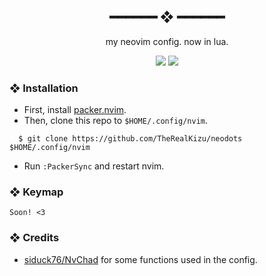 <h2 align="center"> ━━━━━━  ❖  ━━━━━━ </h2>

<div align="center">

   my neovim config. now in lua.

</div>

<div align="center">
    <img src="https://cdn.kizu.cf/u/vNKuYhh.png">
    <img src="https://cdn.kizu.cf/u/v0Gue8N.png">
</div>

### ❖ Installation

   * First, install [packer.nvim](https://github.com/wbthomason/packer.nvim).
   * Then, clone this repo to `$HOME/.config/nvim`.
   ```
     $ git clone https://github.com/TheRealKizu/neodots $HOME/.config/nvim
   ```
   * Run `:PackerSync` and restart nvim.

### ❖ Keymap

   `Soon! <3`

### ❖ Credits

   * [siduck76/NvChad](https://github.com/siduck76/NvChad) for some functions used in the config.
